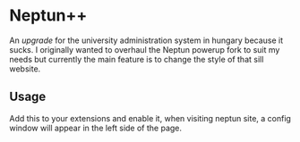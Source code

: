 # Neptun++

An *upgrade* for the university administration system in hungary because it sucks. I originally wanted to overhaul the Neptun powerup fork to suit my needs but currently the main feature is to change the style of that sill website.

## Usage

Add this to your extensions and enable it, when visiting neptun site, a config window will appear in the left side of the page.